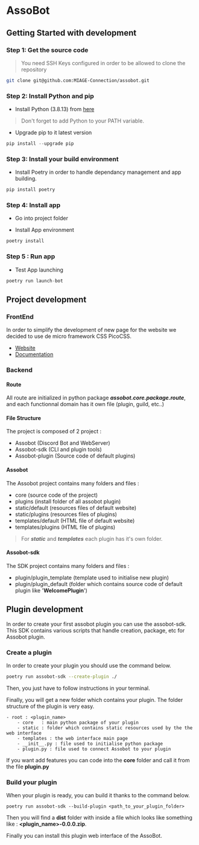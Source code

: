 # AssoBot

## Getting Started with development

### Step 1: Get the source code

> You need SSH Keys configured in order to be allowed to clone the repository

```bash
git clone git@github.com:MIAGE-Connection/assobot.git
```

### Step 2: Install Python and pip 

* Install Python (3.8.13) from [here](https://www.python.org/downloads/release/python-3813/)

> Don't forget to add Python to your PATH variable.

* Upgrade pip to it latest version 

```powershell
pip install --upgrade pip
```

### Step 3: Install your build environment

* Install Poetry in order to handle dependancy management and app building.

```powershell
pip install poetry
```

### Step 4: Install app

* Go into project folder

* Install App environment 

```powershell
poetry install
```

### Step 5 : Run app

* Test App launching

```python
poetry run launch-bot
```



## Project development

### FrontEnd

In order to simplify the development of new page for the website we decided to use de micro framework CSS PicoCSS. 

* [Website](https://picocss.com)
* [Documentation](https://picocss.com/docs/)

### Backend

#### Route 

All route are initialized in python package ***assobot.core.package.route***, and each functionnal domain has it own file (plugin, guild, etc..)

#### File Structure

The project is composed of 2 project :

- Assobot (Discord Bot and WebServer)
- Assobot-sdk (CLI and plugin tools)
- Assobot-plugin (Source code of default plugins)

#### Assobot

The Assobot project contains many folders and files :
- core (source code of the project)
- plugins (install folder of all assobot plugin)
- static/default (resources files of default website)
- static/plugins (resources files of plugins)
- templates/default (HTML file of default website)
- templates/plugins (HTML file of plugins)

> For ***static*** and ***templates*** each plugin has it's own folder.

#### Assobot-sdk

The SDK project contains many folders and files :
- plugin/plugin_template (template used to initialise new plugin)
- plugin/plugin_default (folder which contains source code of default plugin like '**WelcomePlugin**')

## Plugin development

In order to create your first assobot plugin you can use the assobot-sdk. This SDK contains various scripts that handle creation, package, etc for Assobot plugin.

### Create a plugin

In order to create your plugin you should use the command below.

```bash
poetry run assobot-sdk --create-plugin ./
```

Then, you just have to follow instructions in your terminal. 

Finally, you will get a new folder which contains your plugin. The folder structure of the plugin is very easy. 

```
- root : <plugin_name>
    - core   : main python package of your plugin
    - static : folder which contains static resources used by the the web interface
    - templates : the web interface main page
    - __init__.py : file used to initialise python package
    - plugin.py : file used to connect Assobot to your plugin
```

If you want add features you can code into the **core** folder and call it from the file **plugin.py**

### Build your plugin

When your plugin is ready, you can build it thanks to the command below.

```
poetry run assobot-sdk --build-plugin <path_to_your_plugin_folder>
```
Then you will find a **dist** folder with inside a file which looks like something like : **<plugin_name>-0.0.0.zip**. 

Finally you can install this plugin web interface of the AssoBot.
